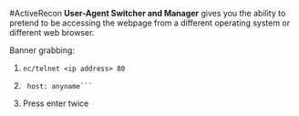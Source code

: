 #ActiveRecon
**User-Agent Switcher and Manager** gives you the ability to pretend to be accessing the webpage from a different operating system or different web browser.

Banner grabbing:

1. `nc/telnet <ip address> 80`
2. ```GET / HTTP/1.1
	host: anyname```
3. Press enter twice